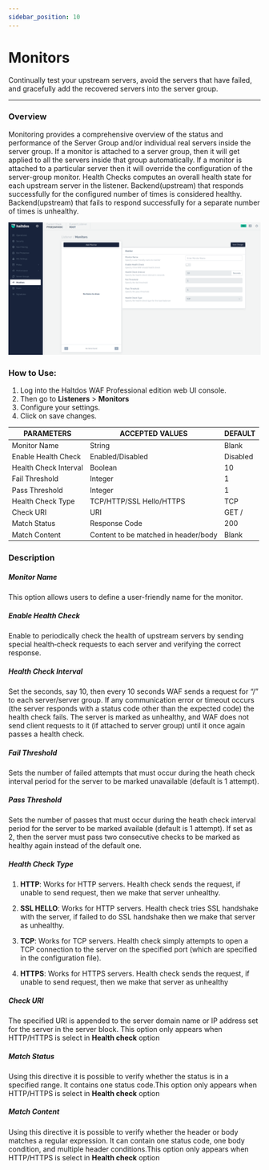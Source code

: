 ```yaml
---
sidebar_position: 10
---
```




# Monitors


Continually test your upstream servers, avoid the servers that have failed, and gracefully add the recovered servers into the server group.

---
### Overview

Monitoring provides a comprehensive overview of the status and performance of the Server Group and/or individual real servers inside the server group. If a monitor is attached to a server group, then it will get applied to all the servers inside that group automatically. If a monitor is attached to a particular server then it will override the configuration of the server-group monitor. Health Checks computes an overall health state for each upstream server in the listener. Backend(upstream) that responds successfully for the configured number of times is considered healthy. Backend(upstream) that fails to respond successfully for a separate number of times is unhealthy.

![monitors](/img/pro-waf/docs/monitors.png)

### How to Use:
1. Log into the Haltdos WAF Professional edition web UI console.
2. Then go to **Listeners** > **Monitors**
3. Configure your settings.
4. Click on save changes.

| PARAMETERS            | ACCEPTED VALUES                      | DEFAULT  |
|-----------------------|--------------------------------------|----------|
| Monitor Name          | String                               | Blank    |
| Enable Health Check   | Enabled/Disabled                     | Disabled |
| Health Check Interval | Boolean                              | 10       |
| Fail Threshold        | Integer                              | 1        |
| Pass Threshold        | Integer                              | 1        |
| Health Check Type     | TCP/HTTP/SSL Hello/HTTPS             | TCP      |
| Check URI             | URI                                  | GET /    |
| Match Status          | Response Code                        | 200      |
| Match Content         | Content to be matched in header/body | Blank    |


### Description

##### **Monitor Name**

This option allows users to define a user-friendly name for the monitor.

##### **Enable Health Check**
Enable to periodically check the health of upstream servers by sending special health‑check requests to each server and verifying the correct response.

##### **Health Check Interval**
Set the seconds, say 10, then every 10 seconds WAF sends a request for “/” to each server/server group. If any communication error or timeout occurs (the server responds with a status code other than the expected code) the health check fails. The server is marked as unhealthy, and WAF does not send client requests to it (if attached to server group) until it once again passes a health check.

##### **Fail Threshold**
Sets the number of failed attempts that must occur during the heath check interval period for the server to be marked unavailable (default is 1 attempt).

##### **Pass Threshold**
Sets the number of passes that must occur during the heath check interval period for the server to be marked available (default is 1 attempt). If set as 2, then the server must pass two consecutive checks to be marked as healthy again instead of the default one.

##### **Health Check Type**

1. **HTTP**: Works for HTTP servers. Health check sends the request, if unable to send request, then we make that server unhealthy.

2. **SSL HELLO**: Works for HTTP servers. Health check tries SSL handshake with the server, if failed to do SSL handshake then we make that server as unhealthy.

3. **TCP**: Works for TCP servers. Health check simply attempts to open a TCP connection to the server on the specified port (which are specified in the configuration file).

4. **HTTPS**: Works for HTTPS servers. Health check sends the request, if unable to send request, then we make that server as unhealthy

##### **Check URI**
The specified URI is appended to the server domain name or IP address set for the server in the server block. This option only appears when HTTP/HTTPS is select in **Health check** option

##### **Match Status**
Using this directive it is possible to verify whether the status is in a specified range. It contains one status code.This option only appears when HTTP/HTTPS is select in **Health check** option

##### **Match Content**
Using this directive it is possible to verify whether the header or body matches a regular expression. It can contain one status code, one body condition, and multiple header conditions.This option only appears when HTTP/HTTPS is select in **Health check** option





